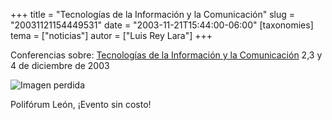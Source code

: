 +++
title = "Tecnologías de la Información y la Comunicación"
slug = "20031121154449531"
date = "2003-11-21T15:44:00-06:00"
[taxonomies]
tema = ["noticias"]
autor = ["Luis Rey Lara"]
+++

Conferencias sobre: [Tecnologías de la Información y la
Comunicación](http://seid.guanajuato.gob.mx/seid/web/Registro/Informacion1.htm)
2,3 y 4 de diciembre de 2003

![Imagen perdida](/static/images/20031121154449531_1.png)

Polifórum León, ¡Evento sin costo!
